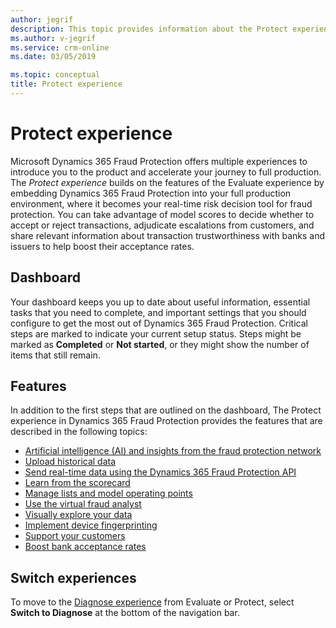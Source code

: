 ```yaml
---
author: jegrif
description: This topic provides information about the Protect experience in Microsoft Dynamics 365 Fraud Protection.
ms.author: v-jegrif
ms.service: crm-online
ms.date: 03/05/2019

ms.topic: conceptual
title: Protect experience
---
```


# Protect experience

Microsoft Dynamics 365 Fraud Protection offers multiple experiences to introduce you to the product and accelerate your journey to full production. The *Protect experience* builds on the features of the Evaluate experience by embedding Dynamics 365 Fraud Protection into your full production environment, where it becomes your real-time risk decision tool for fraud protection. You can take advantage of model scores to decide whether to accept or reject transactions, adjudicate escalations from customers, and share relevant information about transaction trustworthiness with banks and issuers to help boost their acceptance rates.

## Dashboard

Your dashboard keeps you up to date about useful information, essential tasks that you need to complete, and important settings that you should configure to get the most out of Dynamics 365 Fraud Protection. Critical steps are marked to indicate your current setup status. Steps might be marked as **Completed** or **Not started**, or they might show the number of items that still remain.

## Features

In addition to the first steps that are outlined on the dashboard, The Protect experience in Dynamics 365 Fraud Protection provides the features that are described in the following topics:

- [Artificial intelligence (AI) and insights from the fraud protection network](fraud-protection-network.md)
- [Upload historical data](data-upload.md)
- [Send real-time data using the Dynamics 365 Fraud Protection API](send-real-time-api.md)
- [Learn from the scorecard](scorecard.md)
- [Manage lists and model operating points](lists-model-operating-points.md)
- [Use the virtual fraud analyst](virtual-fraud-analyst.md)
- [Visually explore your data](graph-explorer.md)
- [Implement device fingerprinting](device-fingerprinting.md)
- [Support your customers](risk-support.md)
- [Boost bank acceptance rates](transaction-acceptance-booster.md)

## Switch experiences

To move to the [Diagnose experience](diagnose-experience.md) from Evaluate or Protect, select **Switch to Diagnose** at the bottom of the navigation bar.

